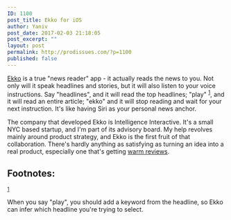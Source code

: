 ```yaml
---
ID: 1100
post_title: Ekko for iOS
author: Yaniv
post_date: 2017-02-03 21:18:05
post_excerpt: ""
layout: post
permalink: http://prodissues.com/?p=1100
published: false
---
```

<p> <a href="https://itunes.apple.com/us/app/ekko-Player/id969512337">Ekko</a> is a true "news reader" app - it actually reads the news to you. Not only will it speak headlines and stories, but it will also listen to your voice instructions. Say "headlines", and it will read the top headlines; "play" <sup><a id="fnr.1" class="footref" href="#fn.1">1</a></sup>, and it will read an entire article; "ekko" and it will stop reading and wait for your next instruction. It's like having Siri as your personal news anchor. </p>

<p> The company that developed Ekko is Intelligence Interactive. It's a small NYC based startup, and I'm part of its advisory board. My help revolves mainly around product strategy, and Ekko is the first fruit of that collaboration. There's hardly anything as satisfying as turning an idea into a real product, especially one that's getting <a href="http://9to5mac.com/2015/04/30/ekko-player-ios/">warm reviews</a>. </p>
<div id="footnotes">
<h2 class="footnotes">Footnotes: </h2>
<div id="text-footnotes">

<div class="footdef"><sup><a id="fn.1" class="footnum" href="#fnr.1">1</a></sup> <div class="footpara"><p class="footpara"> When you say "play", you should add a keyword from the headline, so Ekko can infer which headline you're trying to select. </p></div></div>


</div>
</div>